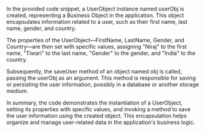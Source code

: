 In the provided code snippet, a UserObject instance named userObj is created, representing a Business Object in the application. This object encapsulates information related to a user, such as their first name, last name, gender, and country.

The properties of the UserObject—FirstName, LastName, Gender, and Country—are then set with specific values, assigning "Niraj" to the first name, "Tiwari" to the last name, "Gender" to the gender, and "India" to the country.

Subsequently, the saveUser method of an object named obj is called, passing the userObj as an argument. This method is responsible for saving or persisting the user information, possibly in a database or another storage medium.

In summary, the code demonstrates the instantiation of a UserObject, setting its properties with specific values, and invoking a method to save the user information using the created object. This encapsulation helps organize and manage user-related data in the application's business logic.
